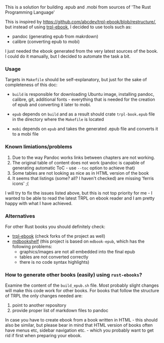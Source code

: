 This is a solution for building .epub and .mobi from sources of 'The Rust Programming Language'

This is inspired by https://github.com/abcdev/trpl-ebook/blob/restructure/, but instead of using [trpl-ebook](https://github.com/killercup/trpl-ebook), I decided to use tools such as:
- pandoc (generating epub from makrdown)
- calibre (converting epub to mobi)

I just needed the ebook generated from the very latest sources of the book. I could do it manually, but I decided to automate the task a bit.

### Usage

Targets in `Makefile` should be self-explanatory, but just for the sake of completeness of this doc:

- `build` is responsible for downloading Ubuntu image, installing pandoc, calibre, git, additional fonts - everything that is needed for the creation of epub and converting it later to mobi.

- `epub` depends on `build` and as a result should crate `trpl-book.epub` file in the directory where the `Makefile` is located

- `mobi` depends on `epub` and takes the generated .epub file and converts it to a mobi file

### Known limiations/problems

1. Due to the way Pandoc works links between chapters are not working. 
2. The original table of content does not work (pandoc is capable of generating automatic ToC - use `--toc` option to achieve that) 
3. Some tables are not looking as nice as in HTML version of the book 
4. It seems that listings (some? all? I haven't checked) are missing 'ferris icons' ;(

I will try to fix the issues listed above, but this is not top priority for me - I wanted to be able to read the latest TRPL on ebook reader and I am pretty happy with what I have achieved.

### Alternatives

For other Rust books you should definitely check:
* [trpl-ebook](https://github.com/killercup/trpl-ebook) (check forks of the project as well)
* [mdbookshelf](https://github.com/rams3s/mdbookshelf) (this project is based on `mdbook-epub`, which has the following problems:
  - graphics/images are not all embedded into the final epub
  - tables are not converted correctly
  - there is no code syntax highlights)

### How to generate other books (easily) using `rust-ebooks`?

Examine the content of the `build_epub.sh` file. Most probably slight changes will make this code work for other books. For books that follow the structure of TRPL the only changes needed are:
1) point to another repository
2) provide proper list of markdown files to pandoc

In case you have to create ebook from a book written in HTML - this should also be similar, but please bear in mind that HTML version of books often have menus etc, sidebar navigation etc. - which you probably want to get rid if first when preparing your ebook. 

